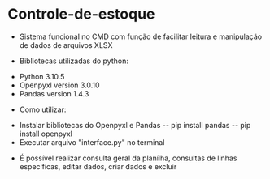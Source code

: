 # Controle-de-estoque
* Sistema funcional no CMD com função de facilitar leitura e manipulação de dados de arquivos XLSX

* Bibliotecas utilizadas do python:
 - Python 3.10.5
 - Openpyxl version 3.0.10
 - Pandas version 1.4.3
 
* Como utilizar:
 - Instalar bibliotecas do Openpyxl e Pandas 
    -- pip install pandas
    -- pip install openpyxl
 - Executar arquivo "interface.py" no terminal  

* É possível realizar consulta geral da planílha, consultas
de linhas específicas, editar dados, criar dados e excluir 